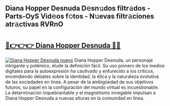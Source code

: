 ## Diana Hopper Desnuda D𝚎sn𝚞dos filtr𝚊dos - Parts-OyS Vid𝚎os f𝚘tos - N𝚞evas filtr𝚊ciones atr𝚊ctivas RVRnO

# <h2><a href="http://mb8k6e.tromn.icu/?c=Diana+Hopper+Desnuda">🔗👉👉👉 Diana Hopper Desnuda 🔗🔗</a></h2>

[![Diana Hopper Desnuda nuevo](https://i.imgur.com/pEAQMta.gif)](http://mb8k6e.tromn.icu/?c=Diana+Hopper+Desnuda)
Diana Hopper Desnuda, un personaje intrigante y polémico, elude la definición fácil. Su uso pionero de los medios digitales para la autoexpresión ha cautivado y enfurecido a los críticos, encendiendo debates sobre la identidad, la ética y la naturaleza evolutiva de las sociedades en línea. A pesar de la ambigüedad de sus objetivos futuros, su papel en la configuración del mundo virtual es incuestionable. La determinación inquebrantable y el magnetismo innegable impulsan a Diana Hopper Desnuda a nuevas alturas en la comunidad en línea.
